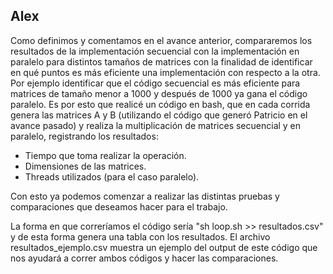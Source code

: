## Alex 
Como definimos y comentamos en el avance anterior, compararemos los resultados de la implementación secuencial con la
implementación en paralelo para distintos tamaños de matrices con la finalidad de identificar en qué puntos es más eficiente
una implementación con respecto a la otra. Por ejemplo identificar que el código secuencial es más eficiente para matrices
de tamaño menor a 1000 y después de 1000 ya gana el código paralelo. Es por esto que realicé un código en bash, que en cada
corrida genera las matrices A y B (utilizando el código que generó Patricio en el avance pasado) y realiza la multiplicación
de matrices secuencial y en paralelo, registrando los resultados:

  + Tiempo que toma realizar la operación.
  + Dimensiones de las matrices.
  + Threads utilizados (para el caso paralelo).

Con esto ya podemos comenzar a realizar las distintas pruebas y comparaciones que deseamos hacer para el trabajo.

La forma en que correríamos el código sería "sh loop.sh >> resultados.csv" y de esta forma genera una tabla con los resultados. El archivo resultados_ejemplo.csv muestra un ejemplo del output de este código que nos ayudará a correr ambos códigos y hacer las comparaciones.

